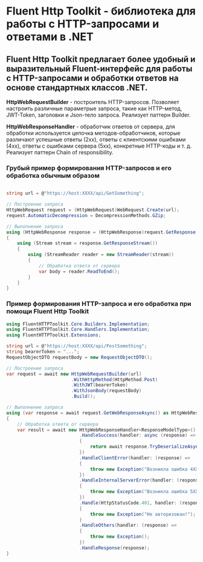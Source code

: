 # Fluent Http Toolkit - библиотека для работы с HTTP-запросами и ответами в .NET

## Fluent Http Toolkit предлагает более удобный и выразительный Fluent-интерфейс для работы с HTTP-запросами и обработки ответов на основе стандартных классов .NET.

**HttpWebRequestBuilder** - построитель HTTP-запросов. Позволяет настроить различные параметрые запроса, 
такие как HTTP-метод, JWT-Token, заголовки и Json-тело запроса. Реализует паттерн Builder.

**HttpWebResponseHandler** - обработчик ответов от сервера, для обработки используется цепочка методов-обработчиков, которые различают успешные ответы (2xx), 
ответы с клиентскими ошибками (4xx), ответы с ошибками сервера (5xx), конкретные HTTP-коды и т. д. Реализует паттерн Chain of responsibility.

### Грубый пример формирования HTTP-запросов и его обработка обычным образом
```csharp

string url = @"https://host:XXXX/api/GetSomething";

// Построение запроса
HttpWebRequest request = (HttpWebRequest)WebRequest.Create(url);
request.AutomaticDecompression = DecompressionMethods.GZip;

// Выполнение запроса
using (HttpWebResponse response = (HttpWebResponse)request.GetResponse())
{
    using (Stream stream = response.GetResponseStream())
    {
        using (StreamReader reader = new StreamReader(stream))
        {
            // Обработка ответа от сервера
            var body = reader.ReadToEnd();
        }
    }
}
```

### Пример формирования HTTP-запроса и его обработка при помощи Fluent Http Toolkit
```csharp
using FluentHTTPToolkit.Core.Builders.Implementation;
using FluentHTTPToolkit.Core.Handlers.Implementation;
using FluentHTTPToolkit.Extensions;

string url = @"https://host:XXXX/api/PostSomething";
string bearerToken = "...";
RequestObjectDTO requestBody = new RequestObjectDTO();

// Построение запроса
var request = await new HttpWebRequestBuilder(url)
                        .WithHttpMethod(HttpMethod.Post)
                        .WithJWT(bearerToken)
                        .WithJsonBody(requestBody)
                        .Build();

// Выполнение запроса
using (var response = await request.GetWebResponseAsync() as HttpWebResponse)
{
    // Обработка ответа от сервера
    var result = await new HttpWebResponseHandler<ResponseModelType>()
                           .HandleSuccess(handler: async (response) =>
                           {
                               return await response.TryDeserializeAsync<ResponseModelType>();
                           })
                           .HandleClientError(handler: (response) =>
                           {
                               throw new Exception("Возникла ошибка 4XX");
                           })
                           .HandleInternalServerError(handler: (response) =>
                           {
                               throw new Exception("Возникла ошибка 5XX");
                           })
                           .Handle(HttpStatusCode.401, handler: (response) =>
                           {
                               throw new Exception("Не авторизован!");
                           }
                           .HandleOthers(handler: (response) =>
                           {
                               throw new Exception();
                           })
                           .HandleResponse(response);
}
```
